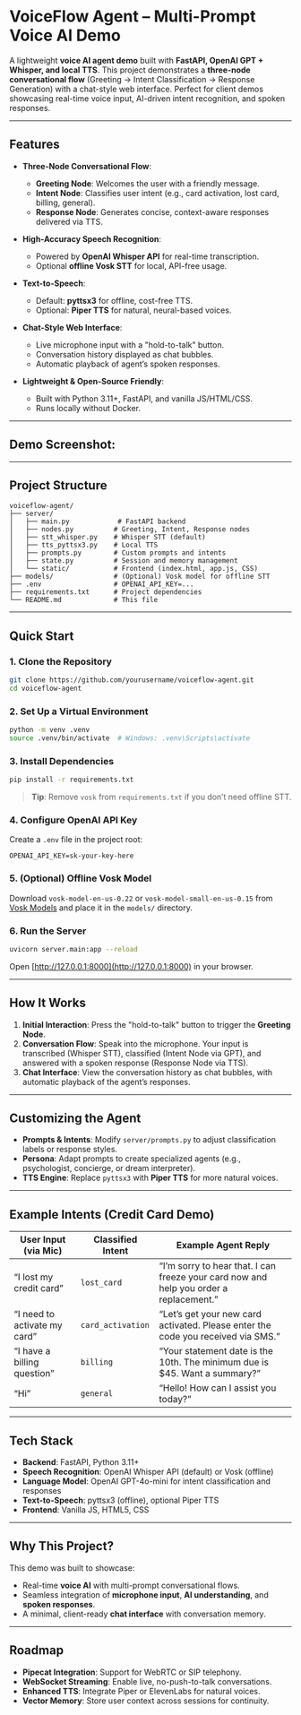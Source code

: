 # VoiceFlow Agent – Multi-Prompt Voice AI Demo

A lightweight **voice AI agent demo** built with **FastAPI, OpenAI GPT + Whisper, and local TTS**. This project demonstrates a **three-node conversational flow** (Greeting → Intent Classification → Response Generation) with a chat-style web interface. Perfect for client demos showcasing real-time voice input, AI-driven intent recognition, and spoken responses.

---

## Features

- **Three-Node Conversational Flow**:
  - **Greeting Node**: Welcomes the user with a friendly message.
  - **Intent Node**: Classifies user intent (e.g., card activation, lost card, billing, general).
  - **Response Node**: Generates concise, context-aware responses delivered via TTS.

- **High-Accuracy Speech Recognition**:
  - Powered by **OpenAI Whisper API** for real-time transcription.
  - Optional **offline Vosk STT** for local, API-free usage.

- **Text-to-Speech**:
  - Default: **pyttsx3** for offline, cost-free TTS.
  - Optional: **Piper TTS** for natural, neural-based voices.

- **Chat-Style Web Interface**:
  - Live microphone input with a "hold-to-talk" button.
  - Conversation history displayed as chat bubbles.
  - Automatic playback of agent’s spoken responses.

- **Lightweight & Open-Source Friendly**:
  - Built with Python 3.11+, FastAPI, and vanilla JS/HTML/CSS.
  - Runs locally without Docker.

---

## Demo Screenshot: <artifact artifact_id="f231592c-61b8-4d7e-b23f-c7c75fd643d4" artifact_version_id="a8f2b4e1-5d6c-4a2e-9f3e-7b1c8d9e0f2a" title="README.md" contentType="text/markdown">

---

## Project Structure

```
voiceflow-agent/
├── server/
│   ├── main.py            # FastAPI backend
│   ├── nodes.py          # Greeting, Intent, Response nodes
│   ├── stt_whisper.py    # Whisper STT (default)
│   ├── tts_pyttsx3.py    # Local TTS
│   ├── prompts.py        # Custom prompts and intents
│   ├── state.py          # Session and memory management
│   └── static/           # Frontend (index.html, app.js, CSS)
├── models/               # (Optional) Vosk model for offline STT
├── .env                  # OPENAI_API_KEY=...
├── requirements.txt      # Project dependencies
└── README.md             # This file
```

---

## Quick Start

### 1. Clone the Repository
```bash
git clone https://github.com/yourusername/voiceflow-agent.git
cd voiceflow-agent
```

### 2. Set Up a Virtual Environment
```bash
python -m venv .venv
source .venv/bin/activate  # Windows: .venv\Scripts\activate
```

### 3. Install Dependencies
```bash
pip install -r requirements.txt
```
> **Tip**: Remove `vosk` from `requirements.txt` if you don’t need offline STT.

### 4. Configure OpenAI API Key
Create a `.env` file in the project root:
```
OPENAI_API_KEY=sk-your-key-here
```

### 5. (Optional) Offline Vosk Model
Download `vosk-model-en-us-0.22` or `vosk-model-small-en-us-0.15` from [Vosk Models](https://alphacephei.com/vosk/models) and place it in the `models/` directory.

### 6. Run the Server
```bash
uvicorn server.main:app --reload
```
Open [http://127.0.0.1:8000](http://127.0.0.1:8000) in your browser.

---

## How It Works

1. **Initial Interaction**: Press the "hold-to-talk" button to trigger the **Greeting Node**.
2. **Conversation Flow**: Speak into the microphone. Your input is transcribed (Whisper STT), classified (Intent Node via GPT), and answered with a spoken response (Response Node via TTS).
3. **Chat Interface**: View the conversation history as chat bubbles, with automatic playback of the agent’s responses.

---

## Customizing the Agent

- **Prompts & Intents**: Modify `server/prompts.py` to adjust classification labels or response styles.
- **Persona**: Adapt prompts to create specialized agents (e.g., psychologist, concierge, or dream interpreter).
- **TTS Engine**: Replace `pyttsx3` with **Piper TTS** for more natural voices.

---

## Example Intents (Credit Card Demo)

| User Input (via Mic)         | Classified Intent   | Example Agent Reply                                                                 |
|------------------------------|--------------------|-------------------------------------------------------------------------------------|
| “I lost my credit card”      | `lost_card`        | “I’m sorry to hear that. I can freeze your card now and help you order a replacement.” |
| “I need to activate my card” | `card_activation`  | “Let’s get your new card activated. Please enter the code you received via SMS.”     |
| “I have a billing question”  | `billing`          | “Your statement date is the 10th. The minimum due is $45. Want a summary?”           |
| “Hi”                         | `general`          | “Hello! How can I assist you today?”                                                |

---

## Tech Stack

- **Backend**: FastAPI, Python 3.11+
- **Speech Recognition**: OpenAI Whisper API (default) or Vosk (offline)
- **Language Model**: OpenAI GPT-4o-mini for intent classification and responses
- **Text-to-Speech**: pyttsx3 (offline), optional Piper TTS
- **Frontend**: Vanilla JS, HTML5, CSS

---

## Why This Project?

This demo was built to showcase:
- Real-time **voice AI** with multi-prompt conversational flows.
- Seamless integration of **microphone input**, **AI understanding**, and **spoken responses**.
- A minimal, client-ready **chat interface** with conversation memory.

---


## Roadmap

- **Pipecat Integration**: Support for WebRTC or SIP telephony.
- **WebSocket Streaming**: Enable live, no-push-to-talk conversations.
- **Enhanced TTS**: Integrate Piper or ElevenLabs for natural voices.
- **Vector Memory**: Store user context across sessions for continuity.


